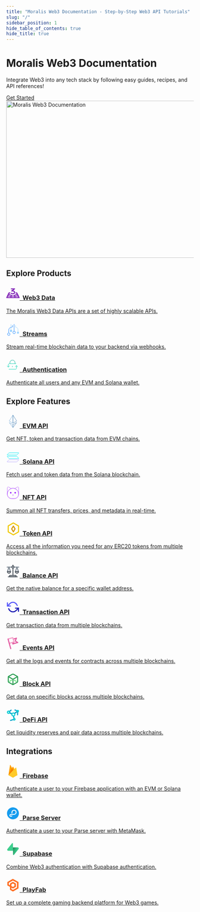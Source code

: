 ```yaml
---
title: "Moralis Web3 Documentation - Step-by-Step Web3 API Tutorials"
slug: "/"
sidebar_position: 1
hide_table_of_contents: true
hide_title: true
---
```


<div className="hero shadow--lw">
    <div className="container">
        <div className="row">
            <div className="col col--6 margin-bottom--xl">
                <div className="col-demo">
                    <h1 className="hero__title">Moralis Web3 Documentation</h1>
                    <p className="hero__subtitle">Integrate Web3 into any tech stack by following easy guides, recipes, and API references!</p>
                    <div>
                    <a href="/web3-data-api/getting-started/" className="button button--primary button--outline button--lg">
                        Get Started
                    </a>
                    </div>
                </div>
            </div>
            <div className="col col--6">
                <div className="col-demo">
                    <img src="/img/content/scaleWebApi3.svg" width="580" height="422" loading="eager" alt="Moralis Web3 Documentation" />
                </div>
            </div>
        </div>
    </div>
</div>

## Explore Products

<div className="container">
    <div className="row">
        <div className="col col--4">
            <div className="col-demo margin-bottom--lg">
                <a className="card padding--lg card--homepage" href="/web3-data-api/">
                    <h3><svg xmlns="http://www.w3.org/2000/svg" width="36" height="36" fill="none"><path fill="#8227B7" d="M34.552 31H23.517a1.53 1.53 0 0 1-1.024-.384 1.25 1.25 0 0 1-.424-.926c0-.348.153-.681.424-.927a1.53 1.53 0 0 1 1.024-.384h8.784l-1.194-2.372a1.196 1.196 0 0 1-.029-.996c.136-.322.407-.584.754-.726a1.589 1.589 0 0 1 1.1-.037c.358.12.65.362.811.674l2.127 4.225a1.202 1.202 0 0 1-.1 1.252 1.402 1.402 0 0 1-.525.441 1.57 1.57 0 0 1-.693.16Z"/><path fill="#8227B7" d="M23.517 31H12.483a1.53 1.53 0 0 1-1.024-.384 1.25 1.25 0 0 1-.425-.926c0-.348.153-.681.425-.927a1.53 1.53 0 0 1 1.024-.384h11.034c.384 0 .753.138 1.024.384.272.246.425.58.425.927 0 .347-.153.68-.425.926a1.53 1.53 0 0 1-1.024.384Z"/><path fill="#8227B7" d="M23.517 31c-.344 0-.678-.112-.94-.314a1.284 1.284 0 0 1-.489-.79l-.746-4.225a1.19 1.19 0 0 1 .02-.51c.045-.168.125-.326.237-.465.111-.14.252-.257.414-.348a1.598 1.598 0 0 1 1.094-.159c.185.04.36.113.513.214.154.101.285.228.384.375.1.146.167.31.197.48l.747 4.224c.03.17.023.343-.022.51a1.255 1.255 0 0 1-.235.465c-.112.14-.252.258-.414.348a1.546 1.546 0 0 1-.76.195ZM12.482 31H1.448a1.57 1.57 0 0 1-.687-.157 1.406 1.406 0 0 1-.523-.433 1.199 1.199 0 0 1-.12-1.239l2.013-4.225c.152-.319.437-.57.794-.698a1.589 1.589 0 0 1 1.108.014c.352.137.63.396.772.718.142.323.136.684-.016 1.003L3.65 28.38l8.834-.002c.384 0 .752.14 1.024.386.271.245.424.579.424.926 0 .348-.153.681-.424.927-.272.245-.64.382-1.024.382Z"/><path fill="#8227B7" d="M12.482 31a1.553 1.553 0 0 1-.73-.178 1.414 1.414 0 0 1-.423-.339 1.263 1.263 0 0 1-.248-.46 1.189 1.189 0 0 1-.034-.51l.633-4.225c.052-.344.253-.656.559-.866.306-.211.692-.303 1.072-.256.381.047.726.229.959.506.232.277.334.626.282.97l-.634 4.225a1.28 1.28 0 0 1-.483.81 1.545 1.545 0 0 1-.953.323ZM32.427 26.775c-.278 0-.55-.072-.784-.208a1.36 1.36 0 0 1-.536-.558l-2.128-4.226a1.209 1.209 0 0 1 .257-1.438 1.45 1.45 0 0 1 .459-.3 1.59 1.59 0 0 1 1.108-.036c.179.06.342.152.481.269.14.117.252.258.331.415l2.128 4.226a1.202 1.202 0 0 1-.099 1.253 1.402 1.402 0 0 1-.524.441 1.57 1.57 0 0 1-.693.162Z"/><path fill="#8227B7" d="M32.427 26.775H22.77a1.53 1.53 0 0 1-1.024-.384 1.25 1.25 0 0 1-.424-.927c0-.347.152-.68.424-.926a1.53 1.53 0 0 1 1.024-.384h9.654c.385 0 .753.138 1.025.384.271.245.424.579.424.926 0 .348-.153.681-.425.927a1.526 1.526 0 0 1-1.022.384Z"/><path fill="#8227B7" d="M22.77 26.775h-9.654a1.53 1.53 0 0 1-1.024-.384 1.25 1.25 0 0 1-.424-.927c0-.347.153-.68.424-.926a1.53 1.53 0 0 1 1.024-.384h9.655c.384 0 .752.138 1.024.384.271.245.424.579.424.926 0 .348-.153.681-.424.927a1.53 1.53 0 0 1-1.024.384Z"/><path fill="#8227B7" d="M22.77 26.775c-.343 0-.677-.112-.94-.314a1.284 1.284 0 0 1-.488-.79L20.96 23.5c-.056-.34.04-.688.265-.966s.562-.464.938-.519c.376-.054.761.028 1.071.228.31.2.52.503.585.843l.383 2.17c.03.17.023.344-.021.51a1.256 1.256 0 0 1-.236.465c-.111.14-.252.258-.414.348-.162.09-.342.15-.53.178a1.523 1.523 0 0 1-.231.019ZM3.46 26.775c-.24-.001-.475-.055-.686-.158a1.407 1.407 0 0 1-.521-.434 1.232 1.232 0 0 1-.233-.605 1.197 1.197 0 0 1 .11-.632l2.016-4.226c.075-.158.184-.301.32-.421.137-.12.298-.214.475-.278a1.583 1.583 0 0 1 1.107.014c.175.068.333.167.466.29.132.123.236.27.307.429a1.2 1.2 0 0 1-.016 1.002l-2.014 4.226a1.351 1.351 0 0 1-.534.577c-.236.141-.513.216-.797.216Z"/><path fill="#8227B7" d="M13.116 26.775H3.46c-.384 0-.75-.138-1.022-.384a1.25 1.25 0 0 1-.425-.927c0-.347.153-.68.425-.926a1.53 1.53 0 0 1 1.024-.384h9.654c.385 0 .753.138 1.024.384.272.245.425.579.425.926 0 .348-.153.681-.425.927a1.53 1.53 0 0 1-1.024.384Z"/><path fill="#8227B7" d="M13.116 26.775c-.065 0-.13-.005-.195-.012a1.486 1.486 0 0 1-.958-.505 1.22 1.22 0 0 1-.283-.97l.326-2.17c.055-.343.256-.651.562-.86a1.564 1.564 0 0 1 1.067-.252c.379.047.722.227.954.501.233.274.336.62.288.964l-.325 2.171c-.048.314-.22.601-.483.81a1.546 1.546 0 0 1-.953.323ZM30.298 22.548c-.278 0-.55-.072-.784-.208a1.36 1.36 0 0 1-.535-.56l-1.74-3.457h-1.01a1.53 1.53 0 0 1-1.025-.384 1.25 1.25 0 0 1-.424-.926c0-.348.153-.68.424-.927.272-.245.64-.383 1.024-.383h1.942c.278 0 .55.072.783.207.234.136.42.33.535.558l2.127 4.225a1.2 1.2 0 0 1 .038 1.003 1.374 1.374 0 0 1-.756.733 1.554 1.554 0 0 1-.599.12Z"/><path fill="#8227B7" d="M30.298 22.548h-4.846a1.53 1.53 0 0 1-1.024-.384 1.25 1.25 0 0 1-.424-.926c0-.348.153-.681.424-.927.272-.245.64-.384 1.024-.384h4.845c.384 0 .753.139 1.024.384.272.246.424.58.424.927 0 .347-.152.68-.424.926a1.526 1.526 0 0 1-1.023.384ZM5.474 22.548c-.24 0-.475-.055-.686-.158a1.406 1.406 0 0 1-.521-.433 1.2 1.2 0 0 1-.12-1.237l2.011-4.226a1.35 1.35 0 0 1 .534-.576c.236-.14.513-.215.796-.215h2.199c.384 0 .753.138 1.024.383.272.246.424.58.424.927 0 .347-.152.68-.424.926a1.53 1.53 0 0 1-1.024.384H8.441l-1.636 3.433a1.35 1.35 0 0 1-.534.577c-.237.141-.514.216-.797.215Z"/><path fill="#8227B7" d="M10.32 22.548H5.474c-.384 0-.751-.138-1.023-.384a1.25 1.25 0 0 1-.424-.926c0-.348.153-.681.424-.927.272-.245.64-.384 1.024-.384h4.845c.384 0 .753.139 1.024.384.272.246.425.58.425.927 0 .347-.153.68-.425.926a1.53 1.53 0 0 1-1.024.384ZM14.969 13.153c-.298 0-.588-.083-.832-.237a1.335 1.335 0 0 1-.531-.627 1.192 1.192 0 0 1-.037-.789c.077-.26.242-.492.47-.665l4.263-3.214h-4.55c-.19 0-.378-.034-.554-.1a1.467 1.467 0 0 1-.47-.284 1.31 1.31 0 0 1-.314-.425 1.203 1.203 0 0 1 0-1.003 1.31 1.31 0 0 1 .314-.425c.135-.122.295-.219.47-.284.176-.066.364-.1.554-.1h8.55c.299 0 .59.083.834.238.245.155.43.374.531.628.102.253.115.529.037.789-.078.26-.242.492-.47.664l-7.339 5.53c-.26.196-.588.304-.926.304Z"/><path fill="#8227B7" d="M18.023 20.897c-2.607 0-4.286-.62-5.43-2.009a1.26 1.26 0 0 1-.243-.461 1.188 1.188 0 0 1-.03-.51 1.23 1.23 0 0 1 .188-.482c.097-.148.226-.277.378-.38a1.563 1.563 0 0 1 1.074-.247c.38.05.722.233.952.512.412.496 1.071.957 3.111.957.372 0 .74-.066 1.084-.195.343-.129.655-.317.918-.555.263-.238.471-.52.613-.831.143-.31.216-.644.216-.98 0-.336-.073-.67-.216-.98a2.562 2.562 0 0 0-.613-.831 2.866 2.866 0 0 0-.918-.555 3.09 3.09 0 0 0-1.084-.195h-3.056c-.384 0-.752-.138-1.024-.384a1.25 1.25 0 0 1-.424-.927c0-.347.153-.68.424-.926.272-.246.64-.384 1.024-.384h3.056a6.258 6.258 0 0 1 2.21.38 5.81 5.81 0 0 1 1.877 1.12 5.185 5.185 0 0 1 1.256 1.687c.291.632.441 1.31.441 1.995 0 .684-.15 1.362-.441 1.994a5.185 5.185 0 0 1-1.256 1.688 5.81 5.81 0 0 1-1.878 1.12 6.258 6.258 0 0 1-2.209.379Z"/></svg>&nbsp;&nbsp;<span>Web3 Data</span></h3>
                    <p>The Moralis Web3 Data APIs are a set of highly scalable APIs.</p>
                </a>
            </div>
        </div>
        <div className="col col--4">
            <div className="col-demo margin-bottom--lg">
                <a className="card padding--lg card--homepage" href="/streams-api/">
                    <h3><svg xmlns="http://www.w3.org/2000/svg" width="36" height="36" fill="none"><g clipPath="url(#a)"><path stroke="#99D3FF" strokeLinecap="round" strokeLinejoin="round" strokeWidth="2.569" d="M31.466 24.814v-6.148a6 6 0 0 0-4.093-5.688l-2.565-.86V6.885"/><path stroke="#0F7FFF" strokeLinecap="round" strokeLinejoin="round" strokeWidth="2.569" d="M6.605 26.83v-6.355a8 8 0 0 1 5.65-7.647l4.642-1.426V6.885M21.033 3.885V22.5"/><path stroke="#99D3FF" strokeLinecap="round" strokeLinejoin="round" strokeWidth="2.569" d="M12.744 3.885v17.49"/><path stroke="#0F7FFF" strokeLinecap="round" strokeLinejoin="round" strokeWidth="2.569" d="M21.033 29.586a3.337 3.337 0 1 0 0-6.673 3.337 3.337 0 0 0 0 6.673ZM6.809 34.349a3.337 3.337 0 1 0 0-6.674 3.337 3.337 0 0 0 0 6.674Z"/><path fill="#99D3FF" d="M12.743 25.182a3.086 3.086 0 1 0 0-6.172 3.086 3.086 0 0 0 0 6.172Z"/><path fill="#99D3FF" stroke="#99D3FF" strokeWidth="1.567" d="M33.753 26.976a2.303 2.303 0 1 1-4.605 0 2.303 2.303 0 0 1 4.605 0Z"/></g><defs><clipPath id="a"><path fill="#fff" d="M0 0h36v36H0z"/></clipPath></defs></svg>&nbsp;&nbsp;<span>Streams</span></h3>
                    <p>Stream real-time blockchain data to your backend via webhooks.</p>
                </a>
            </div>
        </div>
        <div className="col col--4">
            <div className="col-demo margin-bottom--lg">
                <a className="card padding--lg card--homepage" href="/authentication-api/">
                    <h3><svg xmlns="http://www.w3.org/2000/svg" width="36" height="36" fill="none"><g strokeLinecap="round" strokeLinejoin="round" strokeWidth="2.3" clipPath="url(#a)"><path stroke="#00D1AE" d="M27.57 19.69v6.739c0 1.497-1.09 2.723-2.423 2.723H6.838"/><path stroke="#00AD96" d="M9.874 14.178v-2.723A6.8 6.8 0 0 1 16.68 4.65a6.8 6.8 0 0 1 6.806 6.806v2.723"/><path stroke="#00D1AE" d="M5.79 23.093V16.9c0-1.498 1.089-2.723 2.423-2.723h18.295M31 22.699l-3.58-3.567-3.58 3.567"/><path stroke="#00D1AE" d="m2.06 19.977 3.58 3.58 3.58-3.58"/><path stroke="#00AD96" d="M16.68 23.284v-2.723"/></g><defs><clipPath id="a"><path fill="#fff" d="M0 0h36v36H0z"/></clipPath></defs></svg>&nbsp;&nbsp;<span>Authentication</span></h3>
                    <p>Authenticate all users and any EVM and Solana wallet.</p>
                </a>
            </div>
        </div>
    </div>
</div>

## Explore Features

<div className="container">
    <div className="row">
        <div className="col col--4">
            <div className="col-demo margin-bottom--lg">
                <a className="card padding--lg card--homepage" href="/web3-data-api/evm/">
                    <h3><svg xmlns="http://www.w3.org/2000/svg" width="36" height="36" fill="none"><path stroke="#85B3DB" strokeLinejoin="round" strokeMiterlimit="2.927" strokeWidth="2.238" d="M18.005 1.213 7.928 17.31l10.077 5.735V1.213Z"/><path stroke="#5B8DB9" strokeLinejoin="round" strokeMiterlimit="2.927" strokeWidth="2.238" d="M18 1.213v21.823l10.072-5.733L18 1.213Z"/><path stroke="#85B3DB" strokeLinejoin="round" strokeMiterlimit="2.927" strokeWidth="1.791" d="M18.005 34.801V27L7.928 21.366 18.005 34.8Z"/><path stroke="#5B8DB9" strokeLinejoin="round" strokeMiterlimit="2.927" strokeWidth="2.238" d="M18 26.987v7.799l10.072-13.43L18 26.987Z"/></svg>&nbsp;&nbsp;<span>EVM API</span></h3>
                    <p>Get NFT, token and transaction data from EVM chains.</p>
                </a>
            </div>
        </div>
        <div className="col col--4">
            <div className="col-demo margin-bottom--lg">
                <a className="card padding--lg card--homepage" href="/web3-data-api/solana/">
                    <h3><svg xmlns="http://www.w3.org/2000/svg" width="36" height="36" fill="none"><path stroke="#B5A3FF" strokeWidth="2" d="M7.402 25.305c.19-.189.45-.3.727-.3h25.055c.458 0 .687.553.363.876l-4.95 4.947c-.189.19-.45.3-.726.3H2.816a.513.513 0 0 1-.363-.876l4.95-4.947Z"/><path stroke="#00E9F1" strokeWidth="2" d="M7.402 6.836c.198-.189.458-.3.727-.3h25.055c.458 0 .687.553.363.876l-4.95 4.947c-.189.19-.45.3-.726.3H2.816a.513.513 0 0 1-.363-.876l4.95-4.947ZM28.598 16.248a1.042 1.042 0 0 0-.727-.292H2.816c-.458 0-.687.538-.363.853l4.95 4.82c.189.185.45.292.726.292h25.055c.458 0 .687-.538.363-.853l-4.95-4.82Z"/></svg>&nbsp;&nbsp;Solana API</h3>
                    <p>Fetch user and token data from the Solana blockchain.</p>
                </a>
            </div>
        </div>
        <div className="col col--4">
            <div className="col-demo margin-bottom--lg">
                <a className="card padding--lg card--homepage" href="/web3-data-api/evm/nft-api">
                    <h3><svg xmlns="http://www.w3.org/2000/svg" width="36" height="36" fill="none"><g clipPath="url(#a)"><path stroke="#BC68FF" strokeLinecap="round" strokeLinejoin="round" strokeWidth="2.6" d="m23.258 6.528 6.312-3.876c1.612-.995 3.687.171 3.687 2.058v18.129M12.899 6.528 6.57 2.652c-1.612-.995-3.687.171-3.687 2.058v18.129"/><path stroke="#9B22FF" strokeLinecap="round" strokeLinejoin="round" strokeWidth="2.8" d="M21.543 33.608h-6.929c-6.483 0-11.731-5.248-11.731-11.73v-1.081c0-8.353 8.13-15.18 15.178-15.18 7.05 0 15.18 6.827 15.18 15.18v1.08c0 6.483-5.25 11.732-11.732 11.732h.034Z"/><path fill="#9B22FF" d="m16.518 23.37 1.56.789 1.544-.79"/><path stroke="#BC68FF" strokeLinecap="round" strokeLinejoin="round" strokeWidth="2.6" d="m16.518 23.37 1.56.789 1.544-.79M18.079 24.468v2.109"/><circle cx="12.105" cy="17.95" r="2.084" fill="#9B22FF"/><circle cx="24.035" cy="17.95" r="2.084" fill="#9B22FF"/></g><defs><clipPath id="a"><path fill="#fff" d="M1.476.885h33.187v34.13H1.476z"/></clipPath></defs></svg>&nbsp;&nbsp;<span>NFT API</span></h3>
                    <p>Summon all NFT transfers, prices, and metadata in real-time.</p>
                </a>
            </div>
        </div>
    </div>
    <div className="row">
        <div className="col col--4">
            <div className="col-demo margin-bottom--lg">
                <a className="card padding--lg card--homepage" href="/web3-data-api/evm/token-api">
                    <h3><svg xmlns="http://www.w3.org/2000/svg" width="36" height="36" fill="none"><g stroke-linejoin="round" stroke-width="2.8" clip-path="url(#a)"><path stroke="#F0C800" d="M5.261 10.055 19.124 2.05l13.863 8.004v16.007l-13.863 8.004L5.26 26.062V10.055Z"/><path stroke="#D69700" d="m19.124 10.412 4.588 7.646-4.588 7.646-4.587-7.646 4.587-7.646Z"/></g><defs><clipPath id="a"><path fill="#fff" d="M0 0h36v36H0z"/></clipPath></defs></svg>&nbsp;&nbsp;<span>Token API</span></h3>
                    <p>Access all the information you need for any ERC20 tokens from multiple blockchains.</p>
                </a>
            </div>
        </div>
        <div className="col col--4">
            <div className="col-demo margin-bottom--lg">
                <a className="card padding--lg card--homepage" href="/web3-data-api/evm/balance-api">
                    <h3><svg xmlns="http://www.w3.org/2000/svg" width="36" height="36" fill="none"><g stroke-linecap="round" stroke-linejoin="round" stroke-width="2.34" clip-path="url(#a)"><path stroke="#78838F" d="M2.382 7.682h31.237"/><path stroke="#4F5760" d="M17.992 2.356v26.68"/><path fill="#fff" stroke="#4F5760" d="M26.218 30.053H9.053v3.593h17.165v-3.593Z"/><path stroke="#4F5760" d="M5.604 33.646h24.063"/><path stroke="#78838F" d="m7.272 7.682-4.275 12.1h8.55l-4.275-12.1Z"/><path stroke="#4F5760" d="M11.548 19.766c0 2.321-1.911 4.197-4.275 4.197-2.365 0-4.276-1.876-4.276-4.197h8.55Z"/><path stroke="#78838F" d="m28.713 7.682-4.275 12.1h8.55l-4.275-12.1Z"/><path stroke="#4F5760" d="M32.988 19.766c0 2.321-1.91 4.197-4.275 4.197-2.364 0-4.275-1.876-4.275-4.197h8.55Z"/><path fill="#fff" stroke="#4F5760" d="M17.992 10.13c1.502 0 2.72-1.195 2.72-2.67 0-1.476-1.218-2.671-2.72-2.671-1.503 0-2.72 1.195-2.72 2.67 0 1.476 1.217 2.672 2.72 2.672Z"/></g><defs><clipPath id="a"><path fill="#fff" d="M0 0h36v36H0z"/></clipPath></defs></svg>&nbsp;&nbsp;Balance API</h3>
                    <p>Get the native balance for a specific wallet address.</p>
                </a>
            </div>
        </div>
        <div className="col col--4">
            <div className="col-demo margin-bottom--lg">
                <a className="card padding--lg card--homepage" href="/web3-data-api/evm/transaction-api">
                    <h3><svg xmlns="http://www.w3.org/2000/svg" width="36" height="38" fill="none"><g stroke-linecap="round" stroke-linejoin="round" stroke-width="2.835" clip-path="url(#a)"><path stroke="#1A1AB3" d="m32.85 21.85-6.264 6.213c-4.739 5.016-12.434 5.016-17.186 0a13.018 13.018 0 0 1-2.862-4.788"/><path stroke="#5555FA" d="M3.15 7.6v8.55h8.1"/><path stroke="#1A1AB3" d="M32.85 30.4v-8.55h-8.1"/><path stroke="#5555FA" d="M29.461 14.725c-2.24-6.683-9.18-10.174-15.511-7.809a12.049 12.049 0 0 0-4.536 3.021L3.15 16.15"/></g><defs><clipPath id="a"><path fill="#fff" d="M1.8 4.75h32.4v28.5H1.8z"/></clipPath></defs></svg>&nbsp;&nbsp;<span>Transaction API</span></h3>
                    <p>Get transaction data from multiple blockchains.</p>
                </a>
            </div>
        </div>
    </div>
    <div className="row">
        <div className="col col--4">
            <div className="col-demo margin-bottom--lg">
                <a className="card padding--lg card--homepage" href="/web3-data-api/evm/events-api">
                    <h3><svg xmlns="http://www.w3.org/2000/svg" width="36" height="36" fill="none"><g stroke-linecap="round" stroke-linejoin="round" stroke-width="2.944" clip-path="url(#a)"><path stroke="#E35EA3" d="m30.71 16.123-12.758 3.745-1.161-3.909"/><path stroke="#E35EA3" d="m27.322 4.625-3.239 7.344 6.624 4.154M18.751 7.144l8.57-2.52M20.845 14.7l-2.895 5.168"/><path stroke="#F5A3CB" d="m5.259 6.784 12.217-3.582 3.37 11.498-12.758 3.745"/><path stroke="#E35EA3" d="M12.062 32.528 4.882 6.996"/></g><defs><clipPath id="a"><path fill="#fff" d="M3.41 1.73h28.77V34H3.41z"/></clipPath></defs></svg>&nbsp;&nbsp;<span>Events API</span></h3>
                    <p>Get all the logs and events for contracts across multiple blockchains.</p>
                </a>
            </div>
        </div>
        <div className="col col--4">
            <div className="col-demo margin-bottom--lg">
                <a className="card padding--lg card--homepage" href="/web3-data-api/evm/block-api">
                    <h3><svg xmlns="http://www.w3.org/2000/svg" width="36" height="36" fill="none"><g stroke-linecap="round" stroke-linejoin="round" stroke-width="2.6" clip-path="url(#a)"><path stroke="#279B4F" d="M30.6 23.584v-11.2c0-.994-.532-1.918-1.4-2.422l-9.8-5.6a2.782 2.782 0 0 0-2.8 0l-9.8 5.6a2.804 2.804 0 0 0-1.4 2.422v11.2c0 .994.532 1.918 1.4 2.422l9.8 5.6a2.782 2.782 0 0 0 2.8 0l9.8-5.6a2.804 2.804 0 0 0 1.4-2.422Z"/><path stroke="#279B4F" d="M5.777 10.928 18 17.998l12.222-7.07M18 32.096V17.984"/><path stroke="#6DE983" d="m9.026 23.332 5.32-3.08M21.445 20.252l5.32 3.08"/></g><defs><clipPath id="a"><path fill="#fff" d="M4 2.584h28v30.912H4z"/></clipPath></defs></svg>&nbsp;&nbsp;Block API</h3>
                    <p>Get data on specific blocks across multiple blockchains.</p>
                </a>
            </div>
        </div>
        <div className="col col--4">
            <div className="col-demo margin-bottom--lg">
                <a className="card padding--lg card--homepage" href="/web3-data-api/evm/defi-api">
                    <h3><svg xmlns="http://www.w3.org/2000/svg" width="36" height="36" fill="none"><g clip-path="url(#a)"><path stroke="#019EC9" stroke-linecap="round" stroke-linejoin="round" stroke-width="2.951" d="m11.52 32.294 10.016-3-3.098-12.852-12.394-6 7.017-5.508M30.373 17.426l.491-9.984-12.425 9 3.098 12.853"/><path stroke="#019EC9" stroke-linecap="round" stroke-linejoin="round" stroke-width="2.951" d="m6.044 10.442 12.394 6 12.426-9-7.328-2.967"/><path fill="#fff" stroke="#01CBD2" stroke-linecap="round" stroke-linejoin="round" stroke-width="2.787" d="M19.094 20.328a3.934 3.934 0 1 0 0-7.87 3.934 3.934 0 0 0 0 7.87Z"/><path fill="#fff" stroke="#01CBD2" stroke-linecap="round" stroke-linejoin="round" stroke-width="2.803" d="M6.06 13.442a2.984 2.984 0 1 0 0-5.967 2.984 2.984 0 0 0 0 5.967Z"/><path fill="#fff" d="M30.93 8.426a.959.959 0 0 1-.95-.983c0-.525.442-.951.966-.951.558 0 .984.459.967.984 0 .524-.442.95-.967.95h-.016Z"/><path fill="#01CBD2" d="M30.946 4.328a3.131 3.131 0 0 0-3.131 3.082 3.135 3.135 0 0 0 3.082 3.197h.065a3.131 3.131 0 0 0 3.131-3.082 3.135 3.135 0 0 0-3.082-3.197h-.065Z"/><path fill="#fff" stroke="#01CBD2" stroke-linecap="round" stroke-linejoin="round" stroke-width="2.803" d="M21.618 31.459a2.066 2.066 0 1 0 0-4.131 2.066 2.066 0 0 0 0 4.13Z"/></g><defs><clipPath id="a"><path fill="#fff" d="M1.684 3h32.393v30.77H1.684z"/></clipPath></defs></svg>&nbsp;&nbsp;<span>DeFi API</span></h3>
                    <p>Get liquidity reserves and pair data across multiple blockchains.</p>
                </a>
            </div>
        </div>
    </div>
</div>


## Integrations

<div className="container">
    <div className="row">
        <div className="col col--4">
            <div className="col-demo margin-bottom--lg">
                <a className="card padding--lg card--homepage" href="/authentication-api/integrations/firebase-nodejs">
                    <h3><svg xmlns="http://www.w3.org/2000/svg" width="36" height="36" fill="none"><path fill="#FFA000" d="m6 28 4.06-26.356a.747.747 0 0 1 1.402-.243l4.2 7.946 1.675-3.232a.747.747 0 0 1 1.329 0L30 28H6Z"/><path fill="#F57C00" d="M20 18.095 15.642 10 6 28l14-9.905Z"/><path fill="#FFCA28" d="M30 28.445 26.889 8.643a.767.767 0 0 0-.511-.606.733.733 0 0 0-.758.189L6 28.444l10.855 6.263a2.195 2.195 0 0 0 2.192 0L30 28.445Z"/><path fill="#fff" fill-opacity=".2" d="M26.892 8.46a.757.757 0 0 0-.51-.596.741.741 0 0 0-.758.186L21.732 12l-3.06-5.898a.746.746 0 0 0-1.329 0L15.67 9.326 11.473 1.4a.746.746 0 0 0-1.402.242L6.013 27.93H6l.013.015.105.054L25.617 8.244a.745.745 0 0 1 1.27.41l3.083 19.295.03-.018L26.892 8.46ZM6.048 27.896 10.07 1.83a.75.75 0 0 1 .614-.631.751.751 0 0 1 .788.39l4.197 7.924 1.673-3.224a.746.746 0 0 1 1.329 0l3 5.77L6.047 27.897Z"/><path fill="#A52714" d="M19.049 34.499a2.124 2.124 0 0 1-2.193 0l-10.83-6.49-.026.177 10.856 6.51a2.124 2.124 0 0 0 2.193 0L30 28.185 29.972 28 19.05 34.499Z" opacity=".2"/></svg>&nbsp;&nbsp;<span>Firebase</span></h3>
                    <p>Authenticate a user to your Firebase application with an EVM or Solana wallet.</p>
                </a>
            </div>
        </div>
        <div className="col col--4">
            <div className="col-demo margin-bottom--lg">
                <a className="card padding--lg card--homepage" href="/authentication-api/integrations/parse-server-nodejs">
                    <h3><svg xmlns="http://www.w3.org/2000/svg" width="36" height="36" fill="none"><path fill="#fff" d="M18 32.44c7.909 0 14.32-6.411 14.32-14.32C32.32 10.211 25.91 3.8 18 3.8c-7.909 0-14.32 6.411-14.32 14.32 0 7.909 6.411 14.32 14.32 14.32Z"/><path fill="#169CEE" d="M20.667 21.893H12.8c-1.147 0-1.813.707-1.813 1.72 0 .907.613 1.547 1.493 1.547 1.027 0 1.613-.707 1.667-1.72h2.28c-.12 2.48-1.667 3.8-3.974 3.8-2.16 0-3.773-1.467-3.773-3.653 0-2.28 1.693-3.867 4.24-3.867h7.787c2.626 0 4.626-1.933 4.626-4.533 0-2.627-1.786-4.48-4.333-4.48-2.52 0-4.56 1.84-4.56 5.24v2.226h-2.307v-2.226c0-4.507 2.894-7.427 6.907-7.427 3.827 0 6.613 2.747 6.613 6.64.027 3.893-2.96 6.733-6.986 6.733ZM18 34c8.947 0 16-7.08 16-16S26.947 2 18 2 2 9.107 2 18c0 8.92 7.053 16 16 16Z"/></svg>&nbsp;&nbsp;Parse Server</h3>
                    <p>Authenticate a user to your Parse server with MetaMask.</p>
                </a>
            </div>
        </div>
        <div className="col col--4">
            <div className="col-demo margin-bottom--lg">
                <a className="card padding--lg card--homepage" href="/authentication-api/integrations/supabase-nodejs">
                    <h3><svg xmlns="http://www.w3.org/2000/svg" width="36" height="36" fill="none"><g clip-path="url(#a)"><path fill="url(#b)" d="M20.706 33.468c-.817 1.03-2.475.466-2.495-.849l-.288-19.226h12.928c2.342 0 3.648 2.704 2.191 4.538L20.706 33.468Z"/><path fill="url(#c)" fill-opacity=".2" d="M20.706 33.468c-.817 1.03-2.475.466-2.495-.849l-.288-19.226h12.928c2.342 0 3.648 2.704 2.191 4.538L20.706 33.468Z"/><path fill="#3ECF8E" d="M15.448 2.532c.818-1.03 2.476-.466 2.495.849l.127 19.226H5.304c-2.342 0-3.648-2.704-2.192-4.538L15.448 2.532Z"/></g><defs><linearGradient id="b" x1="17.923" x2="29.413" y1="17.656" y2="22.475" gradientUnits="userSpaceOnUse"><stop stop-color="#249361"/><stop offset="1" stop-color="#3ECF8E"/></linearGradient><linearGradient id="c" x1="12.829" x2="18.069" y1="10.681" y2="20.545" gradientUnits="userSpaceOnUse"><stop/><stop offset="1" stop-opacity="0"/></linearGradient><clipPath id="a"><path fill="#fff" d="M0 0h36v36H0z"/></clipPath></defs></svg>&nbsp;&nbsp;<span>Supabase</span></h3>
                    <p>Combine Web3 authentication with Supabase authentication.</p>
                </a>
            </div>
        </div>
    </div>
    <div className="row">
        <div className="col col--4">
            <div className="col-demo margin-bottom--lg">
                <a className="card padding--lg card--homepage" href="/authentication-api/integrations/azure-playfab-nodejs-unity">
                    <h3><svg xmlns="http://www.w3.org/2000/svg" width="36" height="36" fill="none"><path fill="#FF6D21" fill-rule="evenodd" d="M10.327 5.218 3.012 9.422l-.006 4.623L3 18.667l3.512 1.928 3.513 1.929v7.99l3.993 2.243L18.012 35l2.276-1.289c1.252-.709 4.596-2.627 7.433-4.264l5.156-2.975.061-8.462L33 9.548l-.882-.56C30.569 8.002 18.01.985 17.823 1c-.1.008-3.473 1.906-7.496 4.218Zm13.175 3.245 5.39 3.06v12.855l-5.385 3.096c-2.962 1.703-5.44 3.095-5.508 3.095-.067-.001-1.019-.507-2.115-1.125l-1.992-1.124-.069-1.764c-.037-.97.005-1.764.095-1.764s.985.468 1.99 1.04c1.007.572 1.941 1.04 2.079 1.04.137 0 1.99-1.001 4.117-2.225l3.868-2.225-.063-4.506-.063-4.507-3.832-2.167c-2.107-1.191-3.953-2.166-4.102-2.164-.148 0-1.957.975-4.02 2.164l-3.75 2.163-.067 2.359c-.037 1.297-.142 2.325-.235 2.284-.092-.04-.825-.438-1.629-.883l-1.462-.81-.003-2.319-.003-2.32 5.45-3.156c2.997-1.736 5.555-3.156 5.684-3.156.128 0 2.66 1.376 5.625 3.059Zm-3.43 6.069 1.906 1.064v4.742l-1.87 1.071c-1.028.59-1.99 1.072-2.136 1.072-.147 0-1.153-.495-2.237-1.098l-1.97-1.098.064-2.299.063-2.298 1.875-1.11c1.031-.61 1.993-1.11 2.137-1.11.145-.001 1.12.478 2.168 1.064Z" clip-rule="evenodd"/></svg>&nbsp;&nbsp;<span>PlayFab</span></h3>
                    <p>Set up a complete gaming backend platform for Web3 games.</p>
                </a>
            </div>
        </div>
    </div>
</div>